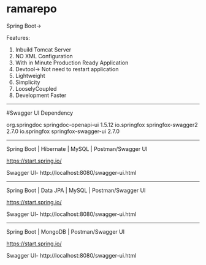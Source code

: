 # ramarepo


Spring Boot->

Features:
1. Inbuild Tomcat Server
2. NO XML Configuration
3. With in Minute Production Ready Application
4. Devtool-> Not need to restart application
5. Lightweight
6. Simplicity
7. LooselyCoupled
8. Development Faster

-------------------------------------------------

#Swagger UI Dependency

<dependency>
			<groupId>org.springdoc</groupId>
			<artifactId>springdoc-openapi-ui</artifactId>
			<version>1.5.12</version>
		</dependency>
		<dependency>
			<groupId>io.springfox</groupId>
			<artifactId>springfox-swagger2</artifactId>
			<version>2.7.0</version>
		</dependency>
		<dependency>
			<groupId>io.springfox</groupId>
			<artifactId>springfox-swagger-ui</artifactId>
			<version>2.7.0</version>
		</dependency>


-----------------------------------------------------
Spring Boot | Hibernate | MySQL | Postman/Swagger UI

https://start.spring.io/

Swagger UI- http://localhost:8080/swagger-ui.html


-----------------------------------------------------

Spring Boot | Data JPA | MySQL | Postman/Swagger UI

https://start.spring.io/

Swagger UI- http://localhost:8080/swagger-ui.html


---------------------------------------------------
Spring Boot | MongoDB | Postman/Swagger UI

https://start.spring.io/

Swagger UI- http://localhost:8080/swagger-ui.html











